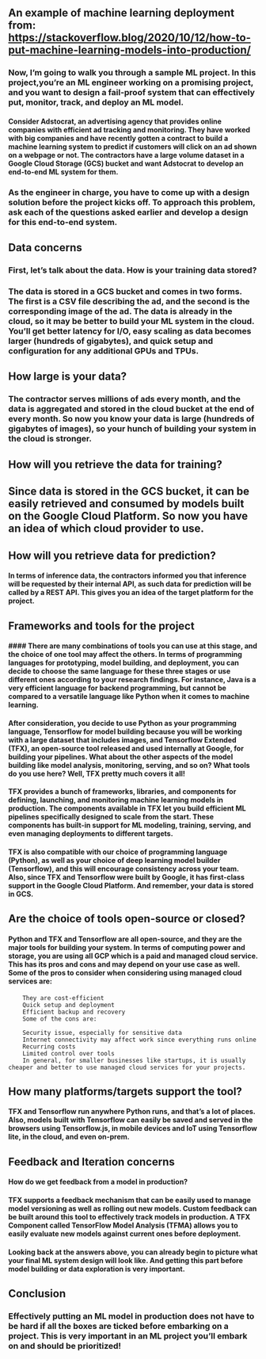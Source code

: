 ## An example of machine learning deployment from: https://stackoverflow.blog/2020/10/12/how-to-put-machine-learning-models-into-production/
### Now, I’m going to walk you through a sample ML project. In this project,you’re an ML engineer working on a promising project, and you want to design a fail-proof system that can effectively put, monitor, track, and deploy an ML model. 

#### Consider Adstocrat, an advertising agency that provides online companies with efficient ad tracking and monitoring. They have worked with big companies and have recently gotten a contract to build a machine learning system to predict if customers will click on an ad shown on a webpage or not. The contractors have a large volume dataset in a Google Cloud Storage (GCS) bucket and want Adstocrat to develop an end-to-end ML system for them. 

### As the engineer in charge, you have to come up with a design solution before the project kicks off. To approach this problem, ask each of the questions asked earlier and develop a design for this end-to-end system. 

## Data concerns
### First, let’s talk about the data. How is your training data stored?

### The data is stored in a GCS bucket and comes in two forms. The first is a CSV file describing the ad, and the second is the corresponding image of the ad. The data is already in the cloud, so it may be better to build your ML system in the cloud. You’ll get better latency for I/O, easy scaling as data becomes larger (hundreds of gigabytes), and quick setup and configuration for any additional GPUs and TPUs. 

## How large is your data?

### The contractor serves millions of ads every month, and the data is aggregated and stored in the cloud bucket at the end of every month. So now you know your data is large (hundreds of gigabytes of images), so your hunch of building your system in the cloud is stronger. 

## How will you retrieve the data for training?

## Since data is stored in the GCS bucket, it can be easily retrieved and consumed by models built on the Google Cloud Platform. So now you have an idea of which cloud provider to use.

## How will you retrieve data for prediction?

#### In terms of inference data, the contractors informed you that inference will be requested by their internal API, as such data for prediction will be called by a REST API. This gives you an idea of the target platform for the project. 

## Frameworks and tools for the project
#### #### There are many combinations of tools you can use at this stage, and the choice of one tool may affect the others. In terms of programming languages for prototyping, model building, and deployment, you can decide to choose the same language for these three stages or use different ones according to your research findings. For instance, Java is a very efficient language for backend programming, but cannot be compared to a versatile language like Python when it comes to machine learning. 

#### After consideration, you decide to use Python as your programming language, Tensorflow for model building because you will be working with a large dataset that includes images, and Tensorflow Extended (TFX), an open-source tool released and used internally at Google, for building your pipelines. What about the other aspects of the model building like model analysis, monitoring, serving, and so on? What tools do you use here? Well, TFX pretty much covers it all!

#### TFX provides a bunch of frameworks, libraries, and components for defining, launching, and monitoring machine learning models in production. The components available in TFX let you build efficient ML pipelines specifically designed to scale from the start. These components has built-in support for ML modeling, training, serving, and even managing deployments to different targets.


#### TFX is also compatible with our choice of programming language (Python), as well as your choice of deep learning model builder (Tensorflow), and this will encourage consistency across your team. Also, since TFX and Tensorflow were built by Google, it has first-class support in the Google Cloud Platform. And remember, your data is stored in GCS. 

## Are the choice of tools open-source or closed?
#### Python and TFX and Tensorflow are all open-source, and they are the major tools for building your system. In terms of computing  power and storage, you are using all GCP which is a paid and managed cloud service. This has its pros and cons and may depend on your use case as well. Some of the pros to consider when considering using managed cloud services are:

        They are cost-efficient
        Quick setup and deployment
        Efficient backup and recovery
        Some of the cons are:

        Security issue, especially for sensitive data
        Internet connectivity may affect work since everything runs online
        Recurring costs
        Limited control over tools
        In general, for smaller businesses like startups, it is usually cheaper and better to use managed cloud services for your projects. 

## How many platforms/targets support the tool?

#### TFX and Tensorflow run anywhere Python runs, and that’s a lot of places. Also, models built with Tensorflow can easily be saved and served in the browsers using Tensorflow.js, in mobile devices and IoT using Tensorflow lite, in the cloud, and even on-prem.

## Feedback and Iteration concerns
#### How do we get feedback from a model in production?

#### TFX supports a feedback mechanism that can be easily used to manage model versioning as well as rolling out new models. Custom feedback can be built around this tool to effectively track models in production. A TFX Component called TensorFlow Model Analysis (TFMA) allows you to easily evaluate new models against current ones before deployment. 

#### Looking back at the answers above, you can already begin to picture what your final ML system design will look like. And getting this part before model building or data exploration is very important. 

## Conclusion
### Effectively putting an ML model in production does not have to be hard if all the boxes are ticked before embarking on a project. This is very important in an ML project you’ll embark on and should be prioritized! 